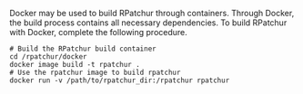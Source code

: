 Docker may be used to build RPatchur through containers.  Through Docker, the build process contains all necessary dependencies.  To build RPatchur with Docker, complete the following procedure.
```
# Build the RPatchur build container
cd /rpatchur/docker
docker image build -t rpatchur .
# Use the rpatchur image to build rpatchur
docker run -v /path/to/rpatchur_dir:/rpatchur rpatchur
```
